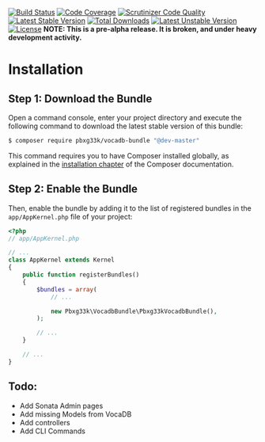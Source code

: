 [![Build Status](https://scrutinizer-ci.com/g/PBXg33k/vocadb-bundle/badges/build.png?b=master)](https://scrutinizer-ci.com/g/PBXg33k/vocadb-bundle/build-status/master) [![Code Coverage](https://scrutinizer-ci.com/g/PBXg33k/vocadb-bundle/badges/coverage.png?b=master)](https://scrutinizer-ci.com/g/PBXg33k/vocadb-bundle/?branch=master) [![Scrutinizer Code Quality](https://scrutinizer-ci.com/g/PBXg33k/vocadb-bundle/badges/quality-score.png?b=master)](https://scrutinizer-ci.com/g/PBXg33k/vocadb-bundle/?branch=master) [![Latest Stable Version](https://poser.pugx.org/pbxg33k/vocadb-bundle/v/stable)](https://packagist.org/packages/pbxg33k/vocadb) [![Total Downloads](https://poser.pugx.org/pbxg33k/vocadb-bundle/downloads)](https://packagist.org/packages/pbxg33k/vocadb) [![Latest Unstable Version](https://poser.pugx.org/pbxg33k/vocadb-bundle/v/unstable)](https://packagist.org/packages/pbxg33k/vocadb) [![License](https://poser.pugx.org/pbxg33k/vocadb-bundle/license)](https://packagist.org/packages/pbxg33k/vocadb)
**NOTE: This is a pre-alpha release. It is broken, and under heavy development activity.**

Installation
============

Step 1: Download the Bundle
---------------------------

Open a command console, enter your project directory and execute the
following command to download the latest stable version of this bundle:

```bash
$ composer require pbxg33k/vocadb-bundle "@dev-master"
```

This command requires you to have Composer installed globally, as explained
in the [installation chapter](https://getcomposer.org/doc/00-intro.md)
of the Composer documentation.

Step 2: Enable the Bundle
-------------------------

Then, enable the bundle by adding it to the list of registered bundles
in the `app/AppKernel.php` file of your project:

```php
<?php
// app/AppKernel.php

// ...
class AppKernel extends Kernel
{
    public function registerBundles()
    {
        $bundles = array(
            // ...

            new Pbxg33k\VocadbBundle\Pbxg33kVocadbBundle(),
        );

        // ...
    }

    // ...
}
```

Todo:
-----
- Add Sonata Admin pages
- Add missing Models from VocaDB
- Add controllers
- Add CLI Commands